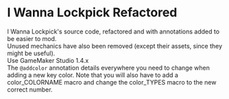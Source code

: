 # I Wanna Lockpick Refactored
I Wanna Lockpick's source code, refactored and with annotations added to be easier to mod.<br>
Unused mechanics have also been removed (except their assets, since they might be useful).<br>
Use GameMaker Studio 1.4.x<br>
The `@addcolor` annotation details everywhere you need to change when adding a new key color. Note that you will also have to add a color_COLORNAME macro and change the color_TYPES macro to the new correct number.